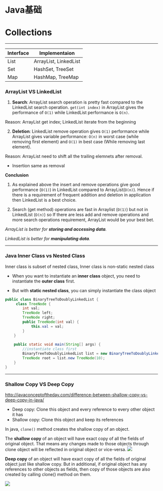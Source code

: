 # Java基础





# Collections
---

| Interface | Implementaion |
| -- | -- |
| List | ArrayList, LinkedList |
| Set | HashSet, TreeSet |
| Map | HashMap, TreeMap |



### ArrayList VS LinkedList



1) **Search**: ArrayList search operation is pretty fast compared to the LinkedList search operation. ```get(int index)``` in ArrayList gives the performance of ```O(1)``` while LinkedList performance is ```O(n)```.

Reason: ArrayList get index; LinkedList iterate from the beginning

2) **Deletion**: LinkedList remove operation gives ```O(1)``` performance while ArrayList gives variable performance: ```O(n)``` in worst case (while removing first element) and ```O(1)``` in best case (While removing last element).

Reason: ArrayList need to shift all the trailing elemnets after removal.
* Insertion same as removal

**Conclusion**

1) As explained above the insert and remove operations give good performance (```O(1)```) in LinkedList compared to ArrayList(```O(n)```). Hence if there is a requirement of frequent addition and deletion in application then LinkedList is a best choice.

2) Search (get method) operations are fast in Arraylist (```O(1)```) but not in LinkedList (```O(n)```) so If there are less add and remove operations and more search operations requirement, ArrayList would be your best bet.

*ArrayList is better for **storing and accessing data**.*

*LinkedList is better for **manipulating data**.*

---

### Java Inner Class vs Nested Class

Inner class is subset of nested class, Inner class is non-static nested class

* When you want to instantiate an **inner class** object, you need to instantiate the **outer class** first.

* But with **static nested class**, you can simply instantiate the class object
```java
public class BinaryTreeToDoublyLinkedList {
     class TreeNode {
        int val;
        TreeNode left;
        TreeNode right;
        public TreeNode(int val) {
            this.val = val;
        } 
    }
    
    public static void main(String[] args) {
        //instantiate class first
        BinaryTreeToDoublyLinkedList list = new BinaryTreeToDoublyLinkedList();
        TreeNode root = list.new TreeNode(10);
    }
}
```
---

### Shallow Copy VS Deep Copy
http://javaconceptoftheday.com/difference-between-shallow-copy-vs-deep-copy-in-java/

* Deep copy: Clone this object and every reference to every other object it has
* Shallow copy: Clone this object and keep its references


In java, ```clone()``` method creates the shallow copy of an object.

The **shallow copy** of an object will have exact copy of all the fields of original object. That means any changes made to those objects through clone object will be reflected in original object or vice-versa.
![](http://javaconceptoftheday.com/wp-content/uploads/2015/04/ShallowCopy.png)

**Deep copy** of an object will have exact copy of all the fields of original object just like shallow copy. But in additional, if original object has any references to other objects as fields, then copy of those objects are also created by calling clone() method on them.

![](http://javaconceptoftheday.com/wp-content/uploads/2015/04/DeepCopy.png)

